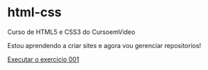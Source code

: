 # html-css
 Curso de HTML5 e CSS3 do CursoemVideo

Estou aprendendo a criar sites e agora vou gerenciar repositorios!

<a href="https://mrccaetano.github.io/html-css/exercicios/ex1/index.html">Executar o exercicio 001</a>